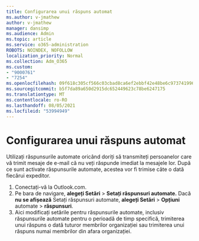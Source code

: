 ```yaml
---
title: Configurarea unui răspuns automat
ms.author: v-jmathew
author: v-jmathew
manager: dansimp
ms.audience: Admin
ms.topic: article
ms.service: o365-administration
ROBOTS: NOINDEX, NOFOLLOW
localization_priority: Normal
ms.collection: Adm_O365
ms.custom:
- "9000761"
- "7254"
ms.openlocfilehash: 09f618c305cf566c03cbad8ca6ef2ebbf42e48be6c97374199654005698053df
ms.sourcegitcommit: b5f7da89a650d2915dc652449623c78be6247175
ms.translationtype: MT
ms.contentlocale: ro-RO
ms.lasthandoff: 08/05/2021
ms.locfileid: "53994949"
---
```

# <a name="set-up-an-automatic-reply"></a>Configurarea unui răspuns automat

Utilizați răspunsurile automate oricând doriți să transmiteți persoanelor care vă trimit mesaje de e-mail că nu veți răspunde imediat la mesajele lor. După ce sunt activate răspunsurile automate, acestea vor fi trimise câte o dată fiecărui expeditor.

1. Conectați-vă la Outlook.com.
2. Pe bara de navigare, **alegeți Setări**  >  **Setați răspunsuri automate.** Dacă **nu se afișează** Setați răspunsuri automate, **alegeți Setări**  >  **Opțiuni** automate  >  **răspunsuri**.
3. Aici modificați setările pentru răspunsurile automate, inclusiv răspunsurile automate pentru o perioadă de timp specifică, trimiterea unui răspuns o dată tuturor membrilor organizației sau trimiterea unui răspuns numai membrilor din afara organizației.
